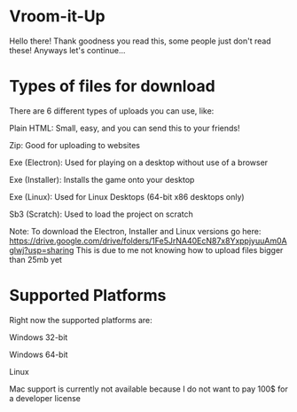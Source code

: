# Vroom-it-Up
Hello there! Thank goodness you read this, some people just don't read these! Anyways let's continue...

# Types of files for download
There are 6 different types of uploads you can use, like:

Plain HTML: Small, easy, and you can send this to your friends!

Zip: Good for uploading to websites

Exe (Electron): Used for playing on a desktop without use of a browser

Exe (Installer): Installs the game onto your desktop

Exe (Linux): Used for Linux Desktops (64-bit x86 desktops only)

Sb3 (Scratch): Used to load the project on scratch

Note: To download the Electron, Installer and Linux versions go here: https://drive.google.com/drive/folders/1Fe5JrNA40EcN87x8YxppjyuuAm0Aglwj?usp=sharing
This is due to me not knowing how to upload files bigger than 25mb yet

# Supported Platforms
Right now the supported platforms are:

Windows 32-bit

Windows 64-bit

Linux

Mac support is currently not available because I do not want to pay 100$ for a developer license
